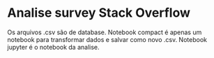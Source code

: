 # Analise survey Stack Overflow

Os arquivos .csv são de database.
Notebook compact é apenas um notebook para transformar dados e salvar como novo .csv.
Notebook jupyter é o notebook da analise.
